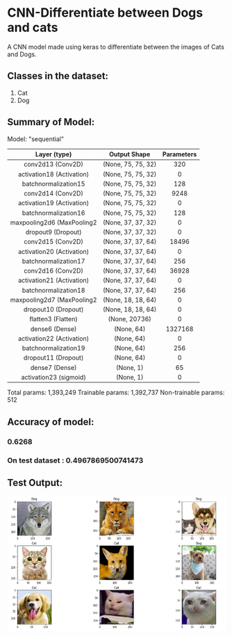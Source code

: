 # CNN-Differentiate between Dogs and cats
A CNN model made using keras to differentiate between the images of Cats and Dogs.

## Classes in the dataset:
1. Cat
2. Dog

## Summary of Model:

Model: "sequential"

| Layer (type)                |  Output Shape         |  Parameters |
| :-------------------------: | :-------------------: | :---------: |
| conv2d13 (Conv2D)           | (None, 75, 75, 32)    |   320       |
| activation18 (Activation)   | (None, 75, 75, 32)    |   0         |
| batchnormalization15        | (None, 75, 75, 32)    |   128       |
| conv2d14 (Conv2D)           | (None, 75, 75, 32)    |   9248      |
| activation19 (Activation)   | (None, 75, 75, 32)    |   0         |
| batchnormalization16        | (None, 75, 75, 32)    |   128       |
| maxpooling2d6 (MaxPooling2  | (None, 37, 37, 32)    |   0         |
| dropout9 (Dropout)          | (None, 37, 37, 32)    |   0         |
| conv2d15 (Conv2D)           | (None, 37, 37, 64)    |   18496     |
| activation20 (Activation)   | (None, 37, 37, 64)    |   0         |
| batchnormalization17        | (None, 37, 37, 64)    |   256       |
| conv2d16 (Conv2D)           | (None, 37, 37, 64)    |   36928     |
| activation21 (Activation)   | (None, 37, 37, 64)    |   0         |
| batchnormalization18        | (None, 37, 37, 64)    |   256       |
| maxpooling2d7 (MaxPooling2  | (None, 18, 18, 64)    |   0         |
| dropout10 (Dropout)         | (None, 18, 18, 64)    |   0         |
| flatten3 (Flatten)          | (None, 20736)         |   0         |
| dense6 (Dense)              | (None, 64)            |   1327168   |
| activation22 (Activation)   | (None, 64)            |   0         |
| batchnormalization19        | (None, 64)            |   256       |
| dropout11 (Dropout)         | (None, 64)            |   0         |
| dense7 (Dense)              | (None, 1)             |   65        |
| activation23 (sigmoid)      | (None, 1)             |   0         |


Total params: 1,393,249
Trainable params: 1,392,737
Non-trainable params: 512

## Accuracy of model:
### 0.6268
### On test dataset : 0.4967869500741473

## Test Output:
![img](images/funtest_output.png)